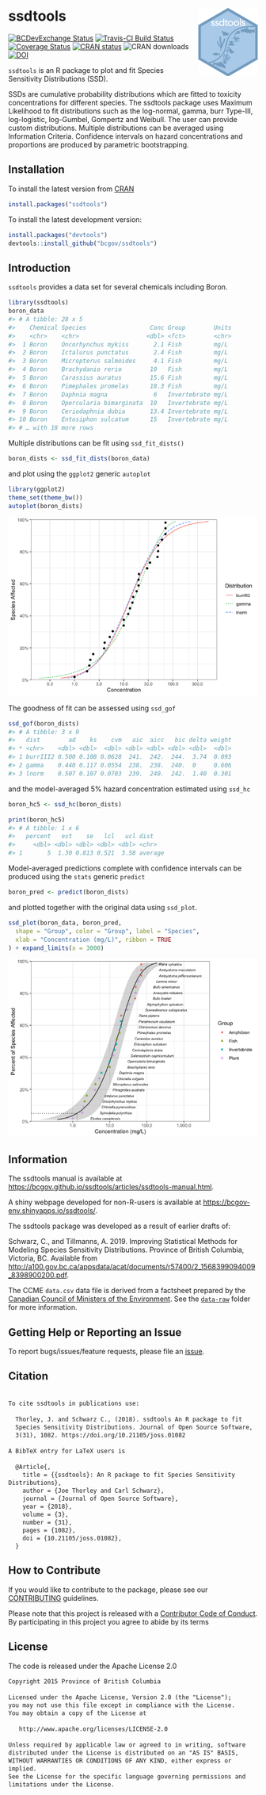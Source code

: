 
<!-- README.md is generated from README.Rmd. Please edit that file -->

# ssdtools <img src="man/figures/logo.png" align="right" />

[![BCDevExchange
Status](https://assets.bcdevexchange.org/images/badges/delivery.svg)](https://github.com/BCDevExchange/docs/blob/master/discussion/projectstates.md)
[![Travis-CI Build
Status](https://travis-ci.org/bcgov/ssdtools.svg?branch=master)](https://travis-ci.org/bcgov/ssdtools)
[![Coverage
Status](https://img.shields.io/codecov/c/github/bcgov/ssdtools/master.svg)](https://codecov.io/github/bcgov/ssdtools?branch=master)
[![CRAN
status](https://www.r-pkg.org/badges/version/ssdtools)](https://cran.r-project.org/package=ssdtools)
![CRAN downloads](https://cranlogs.r-pkg.org/badges/ssdtools)
[![DOI](http://joss.theoj.org/papers/10.21105/joss.01082/status.svg)](https://doi.org/10.21105/joss.01082)

`ssdtools` is an R package to plot and fit Species Sensitivity
Distributions (SSD).

SSDs are cumulative probability distributions which are fitted to
toxicity concentrations for different species. The ssdtools package uses
Maximum Likelihood to fit distributions such as the log-normal, gamma,
burr Type-III, log-logistic, log-Gumbel, Gompertz and Weibull. The user
can provide custom distributions. Multiple distributions can be averaged
using Information Criteria. Confidence intervals on hazard
concentrations and proportions are produced by parametric bootstrapping.

## Installation

To install the latest version from
[CRAN](https://CRAN.R-project.org/package=ssdtools)

``` r
install.packages("ssdtools")
```

To install the latest development version:

``` r
install.packages("devtools")
devtools::install_github("bcgov/ssdtools")
```

## Introduction

`ssdtools` provides a data set for several chemicals including Boron.

``` r
library(ssdtools)
boron_data
#> # A tibble: 28 x 5
#>    Chemical Species                  Conc Group        Units
#>    <chr>    <chr>                   <dbl> <fct>        <chr>
#>  1 Boron    Oncorhynchus mykiss       2.1 Fish         mg/L 
#>  2 Boron    Ictalurus punctatus       2.4 Fish         mg/L 
#>  3 Boron    Micropterus salmoides     4.1 Fish         mg/L 
#>  4 Boron    Brachydanio rerio        10   Fish         mg/L 
#>  5 Boron    Carassius auratus        15.6 Fish         mg/L 
#>  6 Boron    Pimephales promelas      18.3 Fish         mg/L 
#>  7 Boron    Daphnia magna             6   Invertebrate mg/L 
#>  8 Boron    Opercularia bimarginata  10   Invertebrate mg/L 
#>  9 Boron    Ceriodaphnia dubia       13.4 Invertebrate mg/L 
#> 10 Boron    Entosiphon sulcatum      15   Invertebrate mg/L 
#> # … with 18 more rows
```

Multiple distributions can be fit using `ssd_fit_dists()`

``` r
boron_dists <- ssd_fit_dists(boron_data)
```

and plot using the `ggplot2` generic `autoplot`

``` r
library(ggplot2)
theme_set(theme_bw())
autoplot(boron_dists)
```

![](man/figures/README-unnamed-chunk-5-1.png)<!-- -->

The goodness of fit can be assessed using `ssd_gof`

``` r
ssd_gof(boron_dists)
#> # A tibble: 3 x 9
#>   dist        ad    ks    cvm   aic  aicc   bic delta weight
#> * <chr>    <dbl> <dbl>  <dbl> <dbl> <dbl> <dbl> <dbl>  <dbl>
#> 1 burrIII2 0.500 0.108 0.0628  241.  242.  244.  3.74  0.093
#> 2 gamma    0.440 0.117 0.0554  238.  238.  240.  0     0.606
#> 3 lnorm    0.507 0.107 0.0703  239.  240.  242.  1.40  0.301
```

and the model-averaged 5% hazard concentration estimated using `ssd_hc`

``` r
boron_hc5 <- ssd_hc(boron_dists)
```

``` r
print(boron_hc5)
#> # A tibble: 1 x 6
#>   percent   est    se   lcl   ucl dist   
#>     <dbl> <dbl> <dbl> <dbl> <dbl> <chr>  
#> 1       5  1.30 0.813 0.521  3.58 average
```

Model-averaged predictions complete with confidence intervals can be
produced using the `stats` generic `predict`

``` r
boron_pred <- predict(boron_dists)
```

and plotted together with the original data using `ssd_plot`.

``` r
ssd_plot(boron_data, boron_pred,
  shape = "Group", color = "Group", label = "Species",
  xlab = "Concentration (mg/L)", ribbon = TRUE
) + expand_limits(x = 3000)
```

![](man/figures/README-unnamed-chunk-10-1.png)<!-- -->

## Information

The ssdtools manual is available at
<https://bcgov.github.io/ssdtools/articles/ssdtools-manual.html>.

A shiny webpage developed for non-R-users is available at
<https://bcgov-env.shinyapps.io/ssdtools/>.

The ssdtools package was developed as a result of earlier drafts of:

Schwarz, C., and Tillmanns, A. 2019. Improving Statistical Methods for
Modeling Species Sensitivity Distributions. Province of British
Columbia, Victoria, BC. Available from
<http://a100.gov.bc.ca/appsdata/acat/documents/r57400/2_1568399094009_8398900200.pdf>.

The CCME `data.csv` data file is derived from a factsheet prepared by
the [Canadian Council of Ministers of the
Environment](http://ceqg-rcqe.ccme.ca/en/index.html). See the
[`data-raw`](https://github.com/bcgov/ssdtools/tree/master/data-raw)
folder for more information.

## Getting Help or Reporting an Issue

To report bugs/issues/feature requests, please file an
[issue](https://github.com/bcgov/ssdtools/issues/).

## Citation

``` 

To cite ssdtools in publications use:

  Thorley, J. and Schwarz C., (2018). ssdtools An R package to fit
  Species Sensitivity Distributions. Journal of Open Source Software,
  3(31), 1082. https://doi.org/10.21105/joss.01082

A BibTeX entry for LaTeX users is

  @Article{,
    title = {{ssdtools}: An R package to fit Species Sensitivity Distributions},
    author = {Joe Thorley and Carl Schwarz},
    journal = {Journal of Open Source Software},
    year = {2018},
    volume = {3},
    number = {31},
    pages = {1082},
    doi = {10.21105/joss.01082},
  }
```

## How to Contribute

If you would like to contribute to the package, please see our
[CONTRIBUTING](CONTRIBUTING.md) guidelines.

Please note that this project is released with a [Contributor Code of
Conduct](CODE_OF_CONDUCT.md). By participating in this project you agree
to abide by its terms

## License

The code is released under the Apache License 2.0

    Copyright 2015 Province of British Columbia
    
    Licensed under the Apache License, Version 2.0 (the "License");
    you may not use this file except in compliance with the License.
    You may obtain a copy of the License at 
    
       http://www.apache.org/licenses/LICENSE-2.0
    
    Unless required by applicable law or agreed to in writing, software
    distributed under the License is distributed on an "AS IS" BASIS,
    WITHOUT WARRANTIES OR CONDITIONS OF ANY KIND, either express or implied.
    See the License for the specific language governing permissions and
    limitations under the License.
